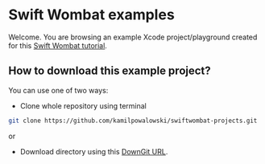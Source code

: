 # Swift Wombat examples

Welcome. You are browsing an example Xcode project/playground created for this [Swift Wombat tutorial](https://swiftwombat.com/how-to-add-keyboard-toolbar-actions-in-swiftui/).

## How to download this example project?

You can use one of two ways:

- Clone whole repository using terminal

```bash
git clone https://github.com/kamilpowalowski/swiftwombat-projects.git
```

or

- Download directory using this [DownGit URL](https://downgit.github.io/#/home?url=https://github.com/kamilpowalowski/swiftwombat-projects/tree/main/KeyboardToolbar).

